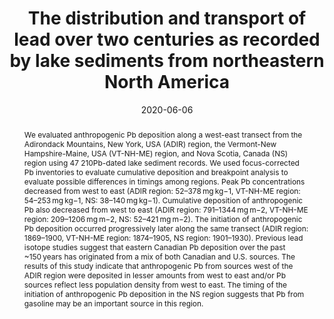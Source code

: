 ---
abstract: "We evaluated anthropogenic Pb deposition along a west-east transect from the Adirondack Mountains, New York, USA (ADIR) region, the Vermont-New Hampshire-Maine, USA (VT-NH-ME) region, and Nova Scotia, Canada (NS) region using 47 210Pb-dated lake sediment records. We used focus-corrected Pb inventories to evaluate cumulative deposition and breakpoint analysis to evaluate possible differences in timings among regions. Peak Pb concentrations decreased from west to east (ADIR region: 52–378 mg kg−1, VT-NH-ME region: 54–253 mg kg−1, NS: 38–140 mg kg−1). Cumulative deposition of anthropogenic Pb also decreased from west to east (ADIR region: 791–1344 mg m−2, VT-NH-ME region: 209–1206 mg m−2, NS: 52–421 mg m−2). The initiation of anthropogenic Pb deposition occurred progressively later along the same transect (ADIR region: 1869–1900, VT-NH-ME region: 1874–1905, NS region: 1901–1930). Previous lead isotope studies suggest that eastern Canadian Pb deposition over the past ~150 years has originated from a mix of both Canadian and U.S. sources. The results of this study indicate that anthropogenic Pb from sources west of the ADIR region were deposited in lesser amounts from west to east and/or Pb sources reflect less population density from west to east. The timing of the initiation of anthropogenic Pb deposition in the NS region suggests that Pb from gasoline may be an important source in this region."
authors: ["Dewey W. Dunnington", "Sarah Roberts", "Stephen A. Norton", "Ian S. Spooner", "Joshua Kurek", "Jane L. Kirk", "Derek C. G. Muir", "Chris E. White", "Graham A. Gagnon"]
date: "2020-06-06"
doi: "10.1016/j.scitotenv.2020.140212"
featured: false
image:
  caption: ""
  focal_point: ""
  preview_only: false
projects: []
publication: "Science of The Total Environment"
publication_short: ""
publication_types: ["2"]
summary: ""
tags: []
title: "The distribution and transport of lead over two centuries as recorded by lake sediments from northeastern North America"
url_code: ""
url_dataset: ""
url_pdf: ""
url_poster: ""
url_project: ""
url_slides: ""
url_source: ""
url_video: ""
---